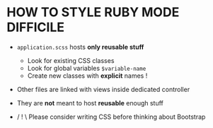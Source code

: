 # HOW TO STYLE RUBY MODE DIFFICILE

* `application.scss` hosts **only reusable stuff**
  * Look for existing CSS classes
  * Look for global variables `$variable-name`
  * Create new classes with **explicit** names !

* Other files are linked with views inside dedicated controller
* They are **not** meant to host **reusable** enough stuff


* / ! \ Please consider writing CSS before thinking about Bootstrap
